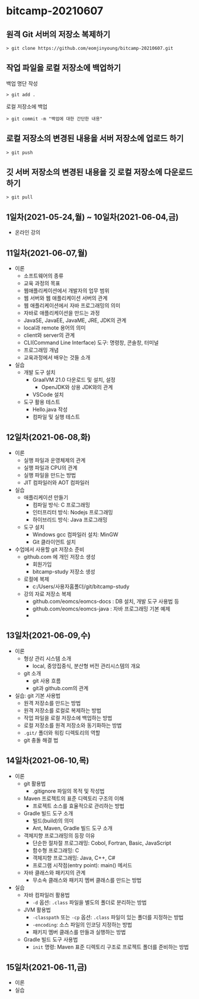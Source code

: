 # bitcamp-20210607

## 원격 Git 서버의 저장소 복제하기

```
> git clone https://github.com/eomjinyoung/bitcamp-20210607.git
```

## 작업 파일을 로컬 저장소에 백업하기

백업 명단 작성
```
> git add .
```

로컬 저장소에 백업
```
> git commit -m "백업에 대한 간단한 내용"
```

## 로컬 저장소의 변경된 내용을 서버 저장소에 업로드 하기

```
> git push
```

## 깃 서버 저장소의 변경된 내용을 깃 로컬 저장소에 다운로드 하기

```
> git pull
```

## 1일차(2021-05-24,월) ~ 10일차(2021-06-04,금)

- 온라인 강의

## 11일차(2021-06-07,월)
- 이론
  - 소프트웨어의 종류
  - 교육 과정의 목표
  - 웹애플리케이션에서 개발자의 업무 범위
  - 웹 서버와 웹 애플리케이션 서버의 관계
  - 웹 애플리케이션에서 자바 프로그래밍의 의미
  - 자바로 애플리케이션을 만드는 과정
  - JavaSE, JavaEE, JavaME, JRE, JDK의 관계
  - local과 remote 용어의 의미
  - client와 server의 관계
  - CLI(Command Line Interface) 도구: 명령창, 콘솔창, 터미널
  - 프로그래밍 개념
  - 교육과정에서 배우는 것들 소개
- 실습
  - 개발 도구 설치
    - GraalVM 21.0 다운로드 및 설치, 설정
      - OpenJDK와 상용 JDK와의 관계
    - VSCode 설치
  - 도구 활용 테스트
    - Hello.java 작성
    - 컴파일 및 실행 테스트

## 12일차(2021-06-08,화)
- 이론
  - 실행 파일과 운영체제의 관계
  - 실행 파일과 CPU의 관계
  - 실행 파일을 만드는 방법
  - JIT 컴파일러와 AOT 컴파일러
- 실습
  - 애플리케이션 만들기
    - 컴파일 방식: C 프로그래밍
    - 인터프리터 방식: Nodejs 프로그래밍
    - 하이브리드 방식: Java 프로그래밍
  - 도구 설치
    - Windows gcc 컴파일러 설치: MinGW
    - Git 클라이언트 설치
- 수업에서 사용할 git 저장소 준비
  - github.com 에 개인 저장소 생성
    - 회원가입
    - bitcamp-study 저장소 생성
  - 로컬에 복제
    - c:/Users/사용자홈폴더/git/bitcamp-study
  - 강의 자료 저장소 복제
    - github.com/eomcs/eomcs-docs : DB 설치, 개발 도구 사용법 등
    - github.com/eomcs/eomcs-java : 자바 프로그래밍 기본 예제
    -
## 13일차(2021-06-09,수)
- 이론
  - 형상 관리 시스템 소개
    - local, 중앙집중식, 분산형 버전 관리시스템의 개요
  - git 소개
    - git 사용 흐름
    - git과 github.com의 관계
- 실습: git 기본 사용법
  - 원격 저장소를 만드는 방법
  - 원격 저장소를 로컬로 복제하는 방법
  - 작업 파일을 로컬 저장소에 백업하는 방법
  - 로컬 저장소를 원격 저장소와 동기화하는 방법
  - `.git/` 폴더와 워킹 디렉토리의 역할
  - git 충돌 해결 법

## 14일차(2021-06-10,목)
- 이론
  - git 활용법
    - .gitignore 파일의 목적 및 작성법
  - Maven 프로젝트의 표준 디렉토리 구조의 이해
    - 프로젝트 소스를 효율적으로 관리하는 방법
  - Gradle 빌드 도구 소개
    - 빌드(build)의 의미
    - Ant, Maven, Gradle 빌드 도구 소개
  - 객체지향 프로그래밍의 등장 이유
    - 단순한 절차절 프로그래밍: Cobol, Fortran, Basic, JavaScript
    - 함수형 프로그래밍: C
    - 객체지향 프로그래밍: Java, C++, C#
    - 프로그램 시작점(entry point): main() 메서드
  - 자바 클래스와 패키지의 관계
    - 무소속 클래스와 패키지 멤버 클래스를 만드는 방법
- 실습
  - 자바 컴파일러 활용법
    - `-d` 옵션: `.class` 파일을 별도의 폴더로 분리하는 방법
  - JVM 활용법
    - `-classpath` 또는 `-cp` 옵션: `.class` 파일이 있는 폴더를 지정하는 방법
    - `-encoding`: 소스 파일의 인코딩 지정하는 방법
    - 패키지 멤버 클래스를 만들과 실행하는 방법
  - Gradle 빌드 도구 사용법
    - `init` 명령: Maven 표준 디렉토리 구조로 프로젝트 폴더를 준비하는 방법

## 15일차(2021-06-11,금)
- 이론
- 실습
